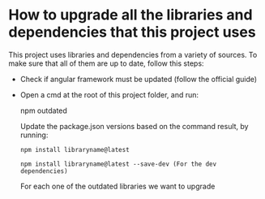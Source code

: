 # How to upgrade all the libraries and dependencies that this project uses


This project uses libraries and dependencies from a variety of sources. To make sure that all of them are up to date, follow this steps:

- Check if angular framework must be updated (follow the official guide)

- Open a cmd at the root of this project folder, and run:

    npm outdated
    
    Update the package.json versions based on the command result, by running:
    
      npm install libraryname@latest
      
      npm install libraryname@latest --save-dev (For the dev dependencies)
      
    For each one of the outdated libraries we want to upgrade